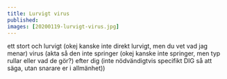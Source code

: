 ```yaml
---
title: Lurvigt virus
published:
images: [20200119-lurvigt-virus.jpg]
---
```


ett stort och lurvigt (okej kanske inte direkt lurvigt, men du vet vad jag menar) virus (akta så den inte springer (okej kanske inte springer, men typ rullar eller vad de gör?) efter dig (inte nödvändigtvis specifikt DIG så att säga, utan snarare er i allmänhet))
